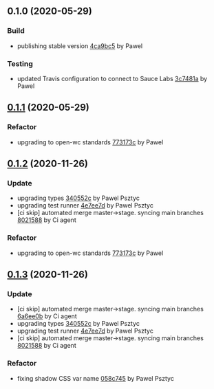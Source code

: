 <a name="0.1.0"></a>
## 0.1.0 (2020-05-29)

### Build

* publishing stable version [4ca9bc5](https://github.com/anypoint-web-components/anypoint-menu-button/commit/4ca9bc5f1d8c329ff2a2f717b0be68e2b2633d39) by Pawel


### Testing

* updated Travis configuration to connect to Sauce Labs [3c7481a](https://github.com/anypoint-web-components/anypoint-menu-button/commit/3c7481a80bcd0012c77c44b4f981758999b3cddd) by Pawel


<a name="0.1.1"></a>
## [0.1.1](https://github.com/anypoint-web-components/anypoint-menu-button/compare/0.1.0...0.1.1) (2020-05-29)

### Refactor

* upgrading to open-wc standards [773173c](https://github.com/anypoint-web-components/anypoint-menu-button/commit/773173cc58e348ac1a3a4ecb26a87f30be472f94) by Pawel


<a name="0.1.2"></a>
## [0.1.2](https://github.com/anypoint-web-components/anypoint-menu-button/compare/0.1.0...0.1.2) (2020-11-26)

### Update

* upgrading types [340552c](https://github.com/anypoint-web-components/anypoint-menu-button/commit/340552cc383508f907e93ff8f58d4ee3f729c4ad) by Pawel Psztyc
* upgrading test runner [4e7ee7d](https://github.com/anypoint-web-components/anypoint-menu-button/commit/4e7ee7d5be0154cec6d4694c366a6b300590eae1) by Pawel Psztyc
* [ci skip] automated merge master->stage. syncing main branches [8021588](https://github.com/anypoint-web-components/anypoint-menu-button/commit/8021588dac53c8f64c530c412056d4a6e3a67ceb) by Ci agent


### Refactor

* upgrading to open-wc standards [773173c](https://github.com/anypoint-web-components/anypoint-menu-button/commit/773173cc58e348ac1a3a4ecb26a87f30be472f94) by Pawel


<a name="0.1.3"></a>
## [0.1.3](https://github.com/anypoint-web-components/anypoint-menu-button/compare/0.1.1...0.1.3) (2020-11-26)

### Update

* [ci skip] automated merge master->stage. syncing main branches [6a6ee0b](https://github.com/anypoint-web-components/anypoint-menu-button/commit/6a6ee0bef10e8df5a222d40ae99ade4ddcfad9b1) by Ci agent
* upgrading types [340552c](https://github.com/anypoint-web-components/anypoint-menu-button/commit/340552cc383508f907e93ff8f58d4ee3f729c4ad) by Pawel Psztyc
* upgrading test runner [4e7ee7d](https://github.com/anypoint-web-components/anypoint-menu-button/commit/4e7ee7d5be0154cec6d4694c366a6b300590eae1) by Pawel Psztyc
* [ci skip] automated merge master->stage. syncing main branches [8021588](https://github.com/anypoint-web-components/anypoint-menu-button/commit/8021588dac53c8f64c530c412056d4a6e3a67ceb) by Ci agent


### Refactor

* fixing shadow CSS var name [058c745](https://github.com/anypoint-web-components/anypoint-menu-button/commit/058c745f0440658499043321dd9178f8b2caa256) by Pawel Psztyc


